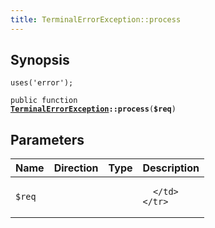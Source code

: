 ```yaml
---
title: TerminalErrorException::process
---
```


## Synopsis

<code>uses('error');</code>

<code>public function <b><a href="TerminalErrorException">TerminalErrorException</a>::process</b>(<b>$req</b>)</code>

## Parameters

<table>
  <thead>
    <tr>
      <th>Name</th>
      <th>Direction</th>
      <th>Type</th>
      <th>Description</th>
    </tr>
  </thead>
  <tbody>
    <tr>
      <td><code>$req</code>
      <td><i></i></td>
      <td></td>
      <td>

      </td>
    </tr>
  </tbody>
</table>

